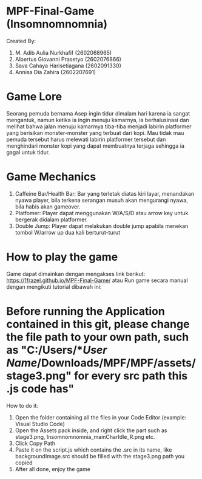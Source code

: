 # MPF-Final-Game (Insomnomnomnia)
Created By:
1. M. Adib Aulia Nurkhafif (2602068965)
2. Albertus Giovanni Prasetyo (2602076866)
3. Sava Cahaya Harisetiagana (2602091330)
4. Annisa Dia Zahira (2602207691)

# Game Lore
Seorang pemuda bernama Asep ingin tidur dimalam hari karena ia sangat mengantuk, namun ketika ia ingin menuju kamarnya, ia berhalusinasi dan melihat bahwa jalan menuju kamarmya tiba-tiba menjadi labirin platformer yang berisikan monster-monster yang terbuat dari kopi.
Mau tidak mau pemuda tersebut harus melewati labirin platformer tersebut dan menghindari monster kopi yang dapat membuatnya terjaga sehingga ia gagal untuk tidur.

# Game Mechanics
1. Caffeine Bar/Health Bar: Bar yang terletak diatas kiri layar, menandakan nyawa player, bila terkena serangan musuh akan mengurangi nyawa, bila habis akan gameover.
2. Platfomer: Player dapat menggunakan W/A/S/D atau arrow key untuk bergerak didalam platformer.
3. Double Jump: Player dapat melakukan double jump apabila menekan tombol W/arrow up dua kali berturut-turut

# How to play the game
Game dapat dimainkan dengan mengakses link berikut: https://1frazel.github.io/MPF-Final-Game/
atau
Run game secara manual dengan mengikuti tutorial dibawah ini:

# Before running the Application contained in this git, please change the file path to your own path, such as "C:/Users/**User Name*/Downloads/MPF/MPF/assets/stage3.png" for every src path this .js code has"
How to do it:
1. Open the folder containing all the files in your Code Editor (example: Visual Studio Code)
2. Open the Assets pack inside, and right click the part such as stage3.png, Insomnomnomnia_mainCharIdle_R.png etc.
3. Click Copy Path
4. Paste it on the script.js which contains the .src in its name, like backgroundImage.src should be filled with the stage3.png path you copied
5. After all done, enjoy the game
